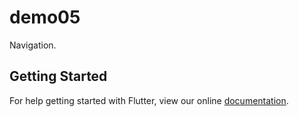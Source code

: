 # demo05

Navigation.

## Getting Started

For help getting started with Flutter, view our online
[documentation](http://flutter.io/).
